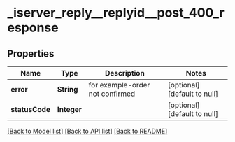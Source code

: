 # _iserver_reply__replyid__post_400_response
## Properties

| Name | Type | Description | Notes |
|------------ | ------------- | ------------- | -------------|
| **error** | **String** | for example-order not confirmed | [optional] [default to null] |
| **statusCode** | **Integer** |  | [optional] [default to null] |

[[Back to Model list]](../README.md#documentation-for-models) [[Back to API list]](../README.md#documentation-for-api-endpoints) [[Back to README]](../README.md)

